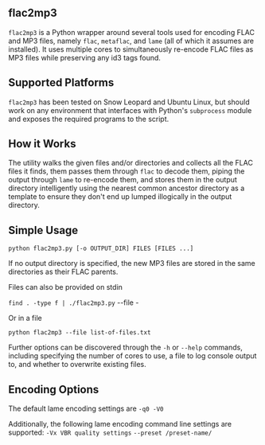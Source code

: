 flac2mp3
----

`flac2mp3` is a Python wrapper around several tools used for encoding FLAC and
MP3 files, namely `flac`, `metaflac`, and `lame` (all of which it assumes are
installed). It uses multiple cores to simultaneously re-encode FLAC files as MP3
files while preserving any id3 tags found.

Supported Platforms
----
`flac2mp3` has been tested on Snow Leopard and Ubuntu Linux, but should work on
any environment that interfaces with Python's `subprocess` module and exposes
the required programs to the script.

How it Works
----
The utility walks the given files and/or directories and collects all the FLAC
files it finds, them passes them through `flac` to decode them, piping the
output through `lame` to re-encode them, and stores them in the output directory
intelligently using the nearest common ancestor directory as a template to
ensure they don't end up lumped illogically in the output directory.

Simple Usage
----
`python flac2mp3.py [-o OUTPUT_DIR] FILES [FILES ...]`

If no output directory is specified, the new MP3 files are stored in the same
directories as their FLAC parents.

Files can also be provided on stdin

`find . -type f | ./flac2mp3.py` --file -

Or in a file

`python flac2mp3 --file list-of-files.txt`

Further options can be discovered through the `-h` or `--help` commands,
including specifying the number of cores to use, a file to log console output
to, and whether to overwrite existing files.

Encoding Options
----
The default lame encoding settings are `-q0 -V0`

Additionally, the following lame encoding command line settings are supported:
	`-Vx VBR quality settings`
	`--preset /preset-name/`

